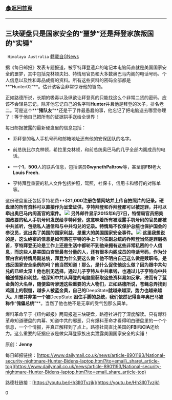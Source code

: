 ###  [:house:返回首頁](https://github.com/ourhimalayas/txt)
---

## 三块硬盘只是国家安全的“噩梦”还是拜登家族叛国的“实锤”
` Himalaya Australia` [轉載自GNews](https://gnews.org/zh-hans/512285/)

据《每日邮报》发表专题报道，被亨特拜登遗弃的笔记本电脑简直就是美国国家安全的噩梦，其中包括克林顿夫妇、特情局官员和大多数奥巴马内阁的电话号码、个人信息以及性和毒品成瘾的资料。所有这些资料的密码全部都是**“Hunter02”**。估计骇客会非常惊讶他的智商。

正如路德所说，长期的吸毒以及纵欲让拜登真的只能找这么个非常二货的密码，应该不会轻易忘记，除非他忘记自己的名字叫**Hunter**并且他是拜登的次子，排名老二。可是这个**“**猪队友**”**还是干了件最愚蠢的事，他忘记了把电脑送去哪里修理了！等于他自己把所有的证据拱手送给全世界！

每日邮报披露的最新硬盘里的信息包括：

- 乔拜登的私人手机号码和邮箱地址还有他的安保团队的名字。


- 前总统比尔克林顿，希拉里克林顿，和前总统奥巴马的几乎全部内阁成员的电话。


- 一个**1**，**500**人的联系信息，包括演员**GwynethPaltrow**等，甚至前**FBI**老大**Louis Freeh.**


- 亨特拜登重要的私人文件包括护照，驾照，社保卡，信用卡和银行的对账单等。


这份硬盘里还包括亨特花费**$**21,000注册色情网站并上传自拍照片的记录。硬盘里的所有资料可以直接作为呈堂证供，亨特拜登和乔拜登都可以被定罪，并可以牵出奥巴马内阁高官的案件。
![]()![](https://gnews-media-offload.s3.amazonaws.com/wp-content/uploads/2020/11/01011908/IMG_2961.jpg)
另外邮件显示2015年6月7日，特情局官员把美国政要的私人手机号码发送给亨特拜登，这意味着所有被泄露手机号码的官员都被中共监听，包括私人通信和与中共勾兑的记录。特情局不仅保护总统也保护国会的参议员，这出卖了美国的国家利益，是重大的美国国家安全事件。
![]()![](https://gnews-media-offload.s3.amazonaws.com/wp-content/uploads/2020/11/01012719/IMG_3125-3.jpg)
这里我想说的是，这么绝密的信息是如何落在亨特的手上？时任副总统的乔拜登当然是罪魁祸首，亨特拜登无论是工作上还是生活中都轮不到他来拥有这些非常私密的个人信息，而这些人是美国白宫里最有分量的人，还有很多内阁成员的电话号码，作为分管白宫的特情局副总统，拜登为什么要这么做？他不明白自己这么做是赎职吗，是违反国家安全条例的吗？他当然知道！那么，是什么促使他这么做？因为跟中共勾兑的已经太深！他也别无选择，通过儿子亨特从中共拿钱，也通过儿子亨特向中共输送情报和利益，他深知中共从拜登的电脑里获取这些资料易如反掌，进而有了蓝金黄的大名单，随便监听渗透这些重要的大人物们，正如路德所说，苍蝇总弄找到鸡蛋上的裂缝，越多人被蓝金黄，自己的**DeepState**就越来越深，势力也越来越大。川普并非第一个被**DeepState **困住手脚的总统，我们依然记得当年奥巴马被称作**“**傀儡总统**”**。当然了他也绝不是无辜的受气包那么简单。

爆料革命早于《纽约邮报》两周报道三块硬盘，路德社进行了深度解读。只有爆料革命知道硬盘的内幕、知道中共的邪恶，只有爆料革命才看得明白硬盘里的一个个信息，一个个情报，并真正解释到了点上。路德社简直比美国的**FBI**和**CIA**还给力。这么重要的证据应该是做实拜登家族出卖泄露美国国家安全的实锤！

原创：**Jenny**

每日邮报链接：[https://www.dailymail.co.uk/news/article-8901193/National-security-nightmare-Hunter-Bidens-laptop.html?ito=email\_share\_article-top](https://www.dailymail.co.uk/news/article-8901193/National-security-nightmare-Hunter-Bidens-laptop.html?ito=email_share_article-top)

路德社链接：[https://youtu.be/Hh3II0Tvzjk](https://youtu.be/Hh3II0Tvzjk)

0
